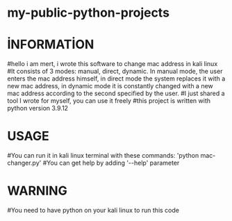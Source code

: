 # my-public-python-projects

# İNFORMATİON
#hello i am mert, i wrote this software to change mac address in kali linux
#It consists of 3 modes: manual, direct, dynamic. In manual mode, the user enters the mac address himself, in direct mode the system replaces it with a new mac address, in dynamic mode it is constantly changed with a new mac address according to the second specified by the user.
#I just shared a tool I wrote for myself, you can use it freely
#this project is written with python version 3.9.12
# USAGE
#You can run it in kali linux terminal with these commands: 'python mac-changer.py'
#You can get help by adding '--help' parameter
# WARNING
#You need to have python on your kali linux to run this code
